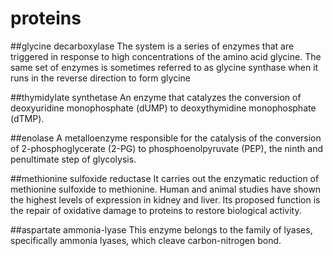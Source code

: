 # proteins
  ##glycine decarboxylase
    The system is a series of enzymes that are triggered in response to high concentrations of the amino acid glycine. 
    The same set of enzymes is sometimes referred to as glycine synthase when it runs in the reverse direction to form glycine
  
  ##thymidylate synthetase
    An enzyme that catalyzes the conversion of deoxyuridine monophosphate (dUMP) to deoxythymidine monophosphate (dTMP).
    
  ##enolase
    A metalloenzyme responsible for the catalysis of the conversion of 2-phosphoglycerate (2-PG) to phosphoenolpyruvate (PEP), 
    the ninth and penultimate step of glycolysis. 
  
  ##methionine sulfoxide reductase
    It carries out the enzymatic reduction of methionine sulfoxide to methionine. 
    Human and animal studies have shown the highest levels of expression in kidney and liver. 
    Its proposed function is the repair of oxidative damage to proteins to restore biological activity.
  
  ##aspartate ammonia-lyase
    This enzyme belongs to the family of lyases, specifically ammonia lyases, which cleave carbon-nitrogen bond.
